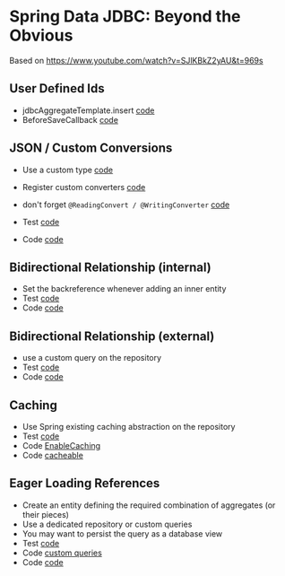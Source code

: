 # Spring Data JDBC: Beyond the Obvious

Based on <https://www.youtube.com/watch?v=SJlKBkZ2yAU&t=969s>

## User Defined Ids
- jdbcAggregateTemplate.insert [code](./src/test/java/com/example/springdatajdbcbeyondobvious/idgeneration/IdGenerationApplicationTests.java?plain=1#L22)
- BeforeSaveCallback [code](./src/main/java/com/example/springdatajdbcbeyondobvious/idgeneration/IdGenerationApplication.java?plain=1#L18)

## JSON / Custom Conversions
- Use a custom type  [code](./src/main/java/com/example/springdatajdbcbeyondobvious/conversion/Description.java) 
- Register custom converters [code](./src/main/java/com/example/springdatajdbcbeyondobvious/conversion/ConversionApplication.java?plain=1#L34)
- don't forget `@ReadingConvert / @WritingConverter` [code](./src/main/java/com/example/springdatajdbcbeyondobvious/conversion/ConversionApplication.java?plain=1#L38)

- Test [code](./src/test/java/com/example/springdatajdbcbeyondobvious/conversion/ConversionApplicationTests.java)
- Code [code](./src/main/java/com/example/springdatajdbcbeyondobvious/conversion/ConversionApplication.java)

## Bidirectional Relationship (internal)
- Set the backreference whenever adding an inner entity
- Test [code](./src/test/java/com/example/springdatajdbcbeyondobvious/bidiinternal/BiDiInternalApplicationTests.java)
- Code [code](./src/main/java/com/example/springdatajdbcbeyondobvious/bidiinternal/Toy.java?plain=1#L25)

## Bidirectional Relationship (external)
- use a custom query on the repository
- Test [code](./src/test/java/com/example/springdatajdbcbeyondobvious/bidirectional/BidirectionalApplicationTests.java)
- Code [code](./src/main/java/com/example/springdatajdbcbeyondobvious/bidirectional/MinionRepository.java?plain=1#L10)

## Caching

- Use Spring existing caching abstraction on the repository  
- Test [code](./src/test/java/com/example/springdatajdbcbeyondobvious/caching/CachingApplicationTests.java)
- Code [EnableCaching](./src/main/java/com/example/springdatajdbcbeyondobvious/caching/CachingApplication.java?plain=1#L7 )
- Code [cacheable](./src/main/java/com/example/springdatajdbcbeyondobvious/caching/ColorRepository.java?plain=1#L25)

## Eager Loading References

- Create an entity defining the required combination of aggregates (or their pieces)
- Use a dedicated repository or custom queries
- You may want to persist the query as a database view
- Test [code](./src/test/java/com/example/springdatajdbcbeyondobvious/join/JoinApplicationTests.java)
- Code [custom queries](./src/main/java/com/example/springdatajdbcbeyondobvious/join/MinionRepository.java?plain=1#L25)
- Code [code](./src/main/java/com/example/springdatajdbcbeyondobvious/join/MinionView.java?plain=1#L26)
